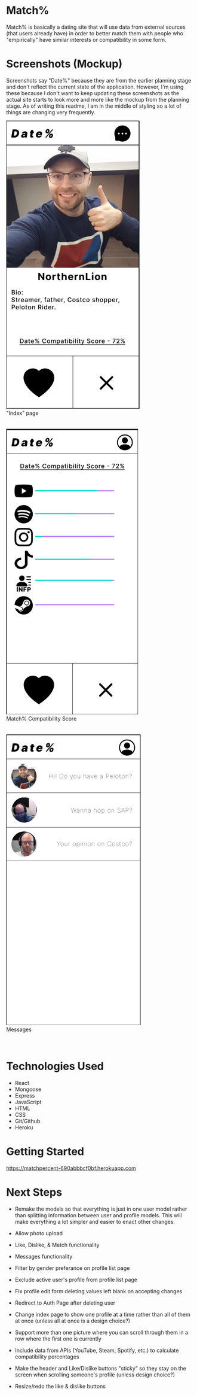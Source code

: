 # Match%

Match% is basically a dating site that will use data from external sources (that users already have) in order to better match them with people who "empirically" have similar interests or compatibility in some form. 

# Screenshots (Mockup)
Screenshots say "Date%" because they are from the earlier planning stage and don't reflect the current state of the application. However, I'm using these because I don't want to keep updating these screenshots as the actual site starts to look more and more like the mockup from the planning stage. As of writing this readme, I am in the middle of styling so a lot of things are changing very frequently.

<img src="README-pics/date%25index-esque page.png"> <br>
"Index" page <br><br><br>
<img src="README-pics/date%25 compat score 2.png"> <br>
Match% Compatibility Score <br><br><br>
<img src="README-pics/messages screen.png"> <br>
Messages <br><br><br>

# Technologies Used

- React
- Mongoose
- Express
- JavaScript
- HTML
- CSS
- Git/Github
- Heroku

# Getting Started

https://matchpercent-690abbbcf0bf.herokuapp.com

# Next Steps

- Remake the models so that everything is just in one user model rather than splitting information between user and profile models. This will make everything a lot simpler and easier to enact other changes.

- Allow photo upload

- Like, Dislike, & Match functionality

- Messages functionality

- Filter by gender preferance on profile list page

- Exclude active user's profile from profile list page

- Fix profile edit form deleting values left blank on accepting changes

- Redirect to Auth Page after deleting user

- Change index page to show one profile at a time rather than all of them at once (unless all at once is a design choice?)

- Support more than one picture where you can scroll through them in a row where the first one is currently

- Include data from APIs (YouTube, Steam, Spotify, etc.) to calculate compatibility percentages

- Make the header and Like/Dislike buttons "sticky" so they stay on the screen when scrolling someone's profile (unless design choice?)

- Resize/redo the like & dislike buttons
